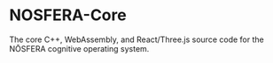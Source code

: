 # NOSFERA-Core
The core C++, WebAssembly, and React/Three.js source code for the NŌSFERA cognitive operating system.
